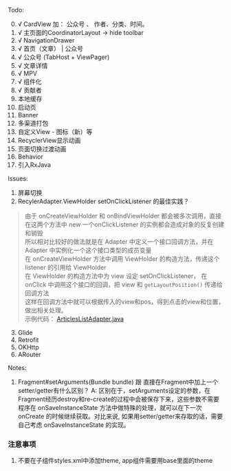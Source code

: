 Todo:

0. √ CardView 加： 公众号 、 作者、分类、时间。
1. √ 主页面的CoordinatorLayout -> hide toolbar
2. √ NavigationDrawer
3. √ 首页（文章） | 公众号
4. √ 公众号 (TabHost + ViewPager)
5. √ 文章详情
6. √ MPV
7. √ 组件化
8. √ 贡献者
9. 本地缓存
10. 启动页
11. Banner
12. 多渠道打包
13. 自定义View - 图标（新）等
14. RecyclerView显示动画
15. 页面切换过渡动画
16. Behavior
17. 引入RxJava

Issues:
1. 屏幕切换
2. RecylerAdapter.ViewHolder setOnClickListener 的最佳实践？
> 由于 onCreateViewHolder 和 onBindViewHolder 都会被多次调用，直接在这两个方法中 new 一个onClickListener 的实例都会造成对象的反复创建和销毁<br />
所以相对比较好的做法就是在 Adapter 中定义一个接口回调方法，并在 Adapter 中实例化一个这个接口类型的成员变量 <br />
在 onCreateViewHolder 方法中调用 ViewHolder 的构造方法，传递这个 listener 的引用给 ViewHolder <br />
在 ViewHolder 的构造方法中为 view 设定 setOnClickListener， 在 onClick 中调用这个接口的回调，把 view 和  `getLayoutPosition()` 传递给回调方法 <br />
这样在回调方法中就可以根据传入的view和pos，得到点击的view和位置，做出相关处理。<br />
示例代码： [ArticlesListAdapter.java](https://github.com/chinalwb/wan_android/blob/a1923244afb3d7a2097f516e2db2704d2bcd1b48/WanAndroid/app/src/main/java/com/chinalwb/wanandroid/main/ui/ArticlesListAdapter.java)

3. Glide
4. Retrofit
5. OKHttp
6. ARouter

Notes:
1. Fragment#setArguments(Bundle bundle) 跟 直接在Fragment中加上一个setter/getter有什么区别？
A: 区别在于，setArguments设定的参数，在Fragment经历destroy和re-create的过程中会被保存下来，这些参数不需要程序在 onSaveInstanceState 方法中做特殊的处理，就可以在下一次 onCreate 的时候继续获取。对比来说, 如果用setter/getter来存取的话，需要自己考虑 onSaveInstanceState 的实现。

### 注意事项
1. 不要在子组件styles.xml中添加theme, app组件需要用base里面的theme
